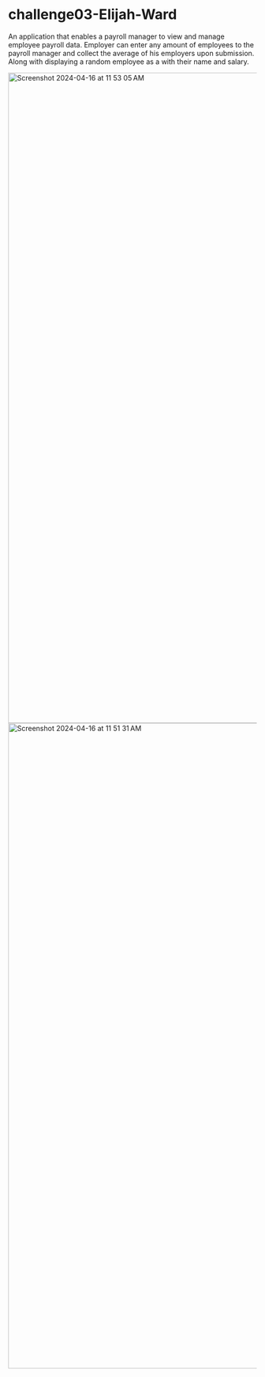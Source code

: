 # challenge03-Elijah-Ward
An application that enables a payroll manager to view and manage employee payroll data. Employer can enter any amount of employees to the payroll manager and collect the average of his employers upon submission. Along with displaying a random employee as a with their name and salary. 

<img width="1318" alt="Screenshot 2024-04-16 at 11 53 05 AM" src="https://github.com/ElijahWard4/challenge03-Elijah-Ward/assets/97565223/277f0696-a813-4181-85e1-c9b6087b0985">
<img width="1308" alt="Screenshot 2024-04-16 at 11 51 31 AM" src="https://github.com/ElijahWard4/challenge03-Elijah-Ward/assets/97565223/390f46ed-3358-4844-b67c-6dbfbc4203e7">

